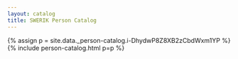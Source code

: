 ```yaml
---
layout: catalog
title: SWERIK Person Catalog
---
```

{% assign p = site.data._person-catalog.i-DhydwP8Z8XB2zCbdWxm1YP %}
{% include person-catalog.html p=p %}

